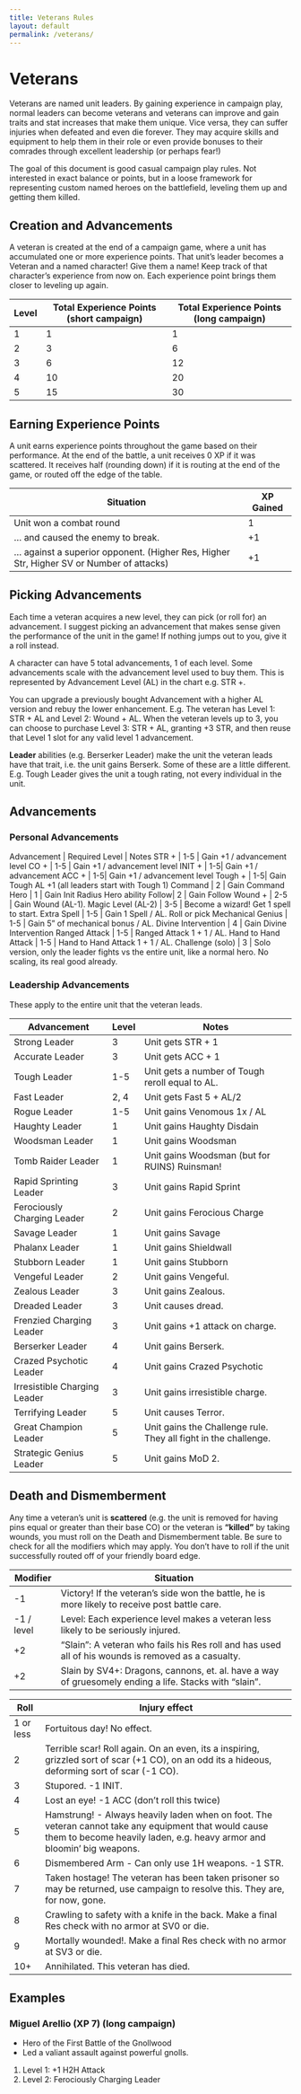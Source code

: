 ```yaml
---
title: Veterans Rules
layout: default
permalink: /veterans/
---
```

# Veterans
Veterans are named unit leaders. By gaining experience in campaign play, normal leaders can become veterans and veterans can improve and gain traits and stat increases that make them unique. Vice versa, they can suffer injuries when defeated and even die forever. They may acquire skills and equipment to help them in their role or even provide bonuses to their comrades through excellent leadership (or perhaps fear!)

The goal of this document is good casual campaign play rules. Not interested in exact balance or points, but in a loose framework for representing custom named heroes on the battlefield, leveling them up and getting them killed.

## Creation and Advancements
A veteran is created at the end of a campaign game, where a unit has accumulated one or more experience points. That unit’s leader becomes a Veteran and a named character! Give them a name! Keep track of that character’s experience from now on. Each experience point brings them closer to leveling up again. 

Level | Total Experience Points (short campaign) | Total Experience Points (long campaign)  
--- | --- | ---
1 | 1 | 1
2 | 3 | 6
3 | 6 | 12
4 | 10 | 20
5 | 15 | 30

## Earning Experience Points
A unit earns experience points throughout the game based on their performance. At the end of the battle, a unit receives 0 XP if it was scattered. It receives half (rounding down) if it is routing at the end of the game, or routed off the edge of the table.

Situation | XP Gained 
--- | ---
Unit won a combat round | 1
… and caused the enemy to break. | +1
… against a superior opponent. (Higher Res, Higher Str, Higher SV or Number of attacks) | +1

## Picking Advancements
Each time a veteran acquires a new level, they can pick (or roll for) an advancement. I suggest picking an advancement that makes sense given the performance of the unit in the game! If nothing jumps out to you, give it a roll instead. 

A character can have 5 total advancements, 1 of each level. Some advancements scale with the advancement level used to buy them. This is represented by Advancement Level (AL) in the chart e.g. STR +.

You can upgrade a previously bought Advancement with a higher AL version and rebuy the lower enhancement. E.g. The veteran has Level 1: STR + AL and Level 2: Wound + AL.  When the veteran levels up to 3, you can choose to purchase Level 3: STR + AL, granting +3 STR, and then reuse that Level 1 slot for any valid level 1 advancement. 

**Leader** abilities (e.g. Berserker Leader) make the unit the veteran leads have that trait, i.e. the unit gains Berserk. Some of these are a little different. E.g. Tough Leader gives the unit a tough rating, not every individual in the unit.

## Advancements

### Personal Advancements

Advancement | Required Level | Notes
STR + | 1-5 | Gain +1 / advancement level
CO +  | 1-5 | Gain +1 / advancement level
INIT + | 1-5| Gain +1 / advancement
ACC + | 1-5| Gain +1 / advancement level
Tough + | 1-5| Gain Tough AL +1 (all leaders start with Tough 1)
Command | 2 | Gain Command
Hero | 1 | Gain Init Radius Hero ability
Follow| 2 | Gain Follow
Wound + | 2-5 | Gain Wound (AL-1).
Magic Level (AL-2) | 3-5 | Become a wizard! Get 1 spell to start.
Extra Spell | 1-5 | Gain 1 Spell / AL. Roll or pick
Mechanical Genius | 1-5 | Gain 5” of mechanical bonus / AL.
Divine Intervention | 4 | Gain Divine Intervention
Ranged Attack | 1-5 | Ranged Attack 1 + 1 / AL.
Hand to Hand Attack | 1-5 | Hand to Hand Attack 1 + 1 / AL.
Challenge (solo) | 3 | Solo version, only the leader fights vs the entire unit, like a normal hero. No scaling, its real good already.

### Leadership Advancements
These apply to the entire unit that the veteran leads.

Advancement | Level | Notes
--- | --- | ---
Strong Leader | 3 | Unit gets STR + 1
Accurate Leader | 3 | Unit gets ACC + 1
Tough Leader | 1-5 | Unit gets a number of Tough reroll equal to AL.
Fast Leader | 2, 4 | Unit gets Fast 5 + AL/2
Rogue Leader | 1-5 | Unit gains Venomous 1x / AL
Haughty Leader | 1 | Unit gains Haughty Disdain
Woodsman Leader | 1 | Unit gains Woodsman
Tomb Raider Leader | 1 | Unit gains Woodsman (but for RUINS) Ruinsman!
Rapid Sprinting Leader | 3 | Unit gains Rapid Sprint
Ferociously Charging Leader | 2 | Unit gains Ferocious Charge
Savage Leader | 1 | Unit gains Savage
Phalanx Leader | 1 | Unit gains Shieldwall
Stubborn Leader | 1 | Unit gains Stubborn
Vengeful Leader | 2 | Unit gains Vengeful.
Zealous Leader | 3 | Unit gains Zealous.
Dreaded Leader | 3 | Unit causes dread.
Frenzied Charging Leader | 3 | Unit gains +1 attack on charge.
Berserker Leader | 4 | Unit gains Berserk.
Crazed Psychotic Leader | 4 | Unit gains Crazed Psychotic
Irresistible Charging Leader | 3 | Unit gains irresistible charge.
Terrifying Leader | 5 | Unit causes Terror.
Great Champion Leader | 5 | Unit gains the Challenge rule. They all fight in the challenge.
Strategic Genius Leader | 5 | Unit gains MoD 2.

## Death and Dismemberment
Any time a veteran’s unit is **scattered** (e.g. the unit is removed for having pins equal or greater than their base CO) or the veteran is **“killed”** by taking wounds, you must roll on the Death and Dismemberment table. Be sure to check for all the modifiers which may apply. You don’t have to roll if the unit successfully routed off of your friendly board edge.

Modifier | Situation
--- | ---
-1 | Victory! If the veteran’s side won the battle, he is more likely to receive post battle care.
-1 / level | Level: Each experience level makes a veteran less likely to be seriously injured.
+2 | “Slain”: A veteran who fails his Res roll and has used all of his wounds is removed as a casualty.  
+2 | Slain by SV4+: Dragons, cannons, et. al. have a way of gruesomely ending a life. Stacks with “slain”. 

Roll | Injury effect
--- | ---
1 or less | Fortuitous day! No effect.
2 | Terrible scar! Roll again. On an even, its a inspiring, grizzled sort of scar (+1 CO), on an odd its a hideous, deforming sort of scar (-1 CO).
3 | Stupored. -1 INIT.
4 | Lost an eye! -1 ACC (don’t roll this twice)
5 | Hamstrung! - Always heavily laden when on foot. The veteran cannot take any equipment that would cause them to become heavily laden, e.g. heavy armor and bloomin’ big weapons.
6 | Dismembered Arm - Can only use 1H weapons. -1 STR.
7 | Taken hostage! The veteran has been taken prisoner so may be returned, use campaign to resolve this. They are, for now, gone.
8 | Crawling to safety with a knife in the back. Make a final Res check with no armor at SV0 or die.
9 | Mortally wounded!. Make a final Res check with no armor at SV3 or die.
10+ | Annihilated. This veteran has died.

## Examples
### Miguel Arellio (XP 7) (long campaign)  
- Hero of the First Battle of the Gnollwood  
- Led a valiant assault against powerful gnolls.  
1. Level 1: +1 H2H Attack  
2. Level 2: Ferociously Charging Leader  

